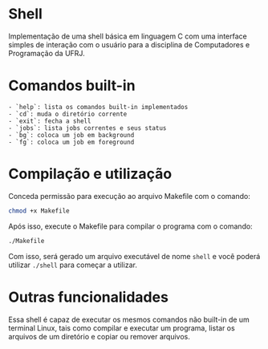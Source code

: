 # Shell
Implementação de uma shell básica em linguagem C com uma interface simples de interação com o usuário para a disciplina de Computadores e Programação da UFRJ.

# Comandos built-in
    - `help`: lista os comandos built-in implementados
    - `cd`: muda o diretório corrente
    - `exit`: fecha a shell
    - `jobs`: lista jobs correntes e seus status
    - `bg`: coloca um job em background
    - `fg`: coloca um job em foreground

# Compilação e utilização
Conceda permissão para execução ao arquivo Makefile com o comando:
```bash
chmod +x Makefile
```

Após isso, execute o Makefile para compilar o programa com o comando:
```bash
./Makefile
```

Com isso, será gerado um arquivo executável de nome `shell` e você poderá utilizar `./shell` para começar a utilizar.

# Outras funcionalidades
Essa shell é capaz de executar os mesmos comandos não built-in de um terminal Linux, tais como compilar e executar um programa, listar os arquivos de um diretório e copiar ou remover arquivos.
